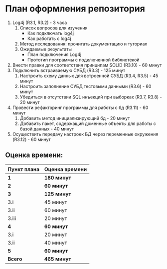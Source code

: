 # План оформления репозитория
1. Log4j (R3.1, R3.2) - 3 часа
    1. Список вопросов для изучения
        + Как подключать log4j
        + Как работать с log4j
    2. Метод исследования: прочитать документацию и туториал 
    3. Ожидаемые результаты
        + План подключения Log4j
        + Прототип программы с подключенной библиотекой 
2. Внести правки для соответствия принципам SOLID (R3.10) - 60 минут
3. Подключить встраиваемую СУБД (R3.3) - 125 минут
    1. Настроить схему данных для встроенной СУБД (R3.4, R3.5) - 45 минут
    2. Настроить заполнение СУБД тестовыми данными (R3.6) - 60 минут 
    3. Убедиться в отсутствии SQL инъекций при выборках (R3.7, R3.8) - 20 минут
4. Провести рефакторинг программы для работы с бд (R3.11) - 60 минут
    1. Добавить метод инициализирующий бд - 20 минут
    2. Добавить пакет, содержащий доменные объекты для работы с базой данных - 40 минут
5. Осуществить передачу настроек БД через переменные окружения (R3.12) - 60 минут
## Оценка времени:
Пункт плана | Оценка времени
--- | ---
**1** | **180 минут**
**2** | **60 минут**
**3** | **125 минут**
3.i | 45 минут
3.ii | 60 минут
3.iii | 20 минут
**4** | **60 минут**
3.i | 20 минут
3.ii | 40 минут
**5** | **60 минут**
**Всего** | **465 минут**
